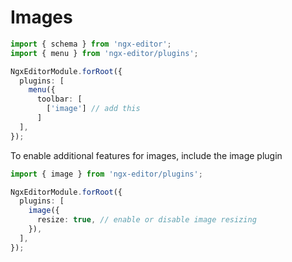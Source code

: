 # Images

```ts
import { schema } from 'ngx-editor';
import { menu } from 'ngx-editor/plugins';

NgxEditorModule.forRoot({
  plugins: [
    menu({
      toolbar: [
        ['image'] // add this
      ]
  ],
});
```

To enable additional features for images, include the image plugin

```ts
import { image } from 'ngx-editor/plugins';

NgxEditorModule.forRoot({
  plugins: [
    image({
      resize: true, // enable or disable image resizing
    }),
  ],
});
```
